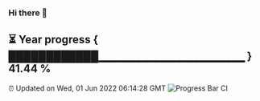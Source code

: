 ### Hi there 👋
⏳ Year progress { ████████████▁▁▁▁▁▁▁▁▁▁▁▁▁▁▁▁▁▁ } 41.44 %
---
⏰ Updated on Wed, 01 Jun 2022 06:14:28 GMT
![Progress Bar CI](https://github.com/Moyi321/Moyi321/workflows/Progress%20Bar%20CI/badge.svg)
